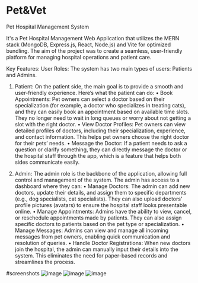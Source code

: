 # Pet&Vet
Pet Hospital Management System

It's a Pet Hospital Management Web Application that utilizes the MERN stack (MongoDB, Express.js, React, Node.js) and Vite for optimized bundling. The aim of the project was to create a seamless, user-friendly platform for managing hospital operations and patient care.

Key Features:
User Roles: The system has two main types of users: 
Patients and Admins. 

1. Patient:
On the patient side, the main goal is to provide a smooth and user-friendly experience. Here’s what the patient can do:
•	Book Appointments: Pet owners can select a doctor based on their specialization (for example, a doctor who specializes in treating cats), and they can easily book an appointment based on available time slots. They no longer need to wait in long queues or worry about not getting a slot with the right doctor.
•	View Doctor Profiles: Pet owners can view detailed profiles of doctors, including their specialization, experience, and contact information. This helps pet owners choose the right doctor for their pets’ needs.
•	Message the Doctor: If a patient needs to ask a question or clarify something, they can directly message the doctor or the hospital staff through the app, which is a feature that helps both sides communicate easily.

3. Admin:
The admin role is the backbone of the application, allowing full control and management of the system. The admin has access to a dashboard where they can:
•	Manage Doctors: The admin can add new doctors, update their details, and assign them to specific departments (e.g., dog specialists, cat specialists). They can also upload doctors' profile pictures (avatars) to ensure the hospital staff looks presentable online.
•	Manage Appointments: Admins have the ability to view, cancel, or reschedule appointments made by patients. They can also assign specific doctors to patients based on the pet type or specialization.
•	Manage Messages: Admins can view and manage all incoming messages from pet owners, enabling quick communication and resolution of queries.
•	Handle Doctor Registrations: When new doctors join the hospital, the admin can manually input their details into the system. This eliminates the need for paper-based records and streamlines the process.

#screenshots
![image](https://github.com/user-attachments/assets/4bdde816-305b-4545-8a65-6c535f1c15ca)
![image](https://github.com/user-attachments/assets/ff36b3d0-d54f-44f6-be9f-1618debcde1f)
![image](https://github.com/user-attachments/assets/1dc68196-d577-4d56-80ec-0a6fe97b07e4)



